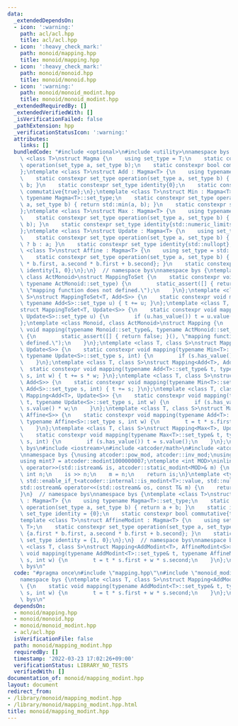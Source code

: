 ```yaml
---
data:
  _extendedDependsOn:
  - icon: ':warning:'
    path: acl/acl.hpp
    title: acl/acl.hpp
  - icon: ':heavy_check_mark:'
    path: monoid/mapping.hpp
    title: monoid/mapping.hpp
  - icon: ':heavy_check_mark:'
    path: monoid/monoid.hpp
    title: monoid/monoid.hpp
  - icon: ':warning:'
    path: monoid/monoid_modint.hpp
    title: monoid/monoid_modint.hpp
  _extendedRequiredBy: []
  _extendedVerifiedWith: []
  _isVerificationFailed: false
  _pathExtension: hpp
  _verificationStatusIcon: ':warning:'
  attributes:
    links: []
  bundledCode: "#include <optional>\n#include <utility>\nnamespace bys {\ntemplate\
    \ <class T>\nstruct Magma {\n    using set_type = T;\n    static constexpr set_type\
    \ operation(set_type a, set_type b);\n    static constexpr bool commutative{false};\n\
    };\ntemplate <class T>\nstruct Add : Magma<T> {\n    using typename Magma<T>::set_type;\n\
    \    static constexpr set_type operation(set_type a, set_type b) { return a +\
    \ b; }\n    static constexpr set_type identity{0};\n    static constexpr bool\
    \ commutative{true};\n};\ntemplate <class T>\nstruct Min : Magma<T> {\n    using\
    \ typename Magma<T>::set_type;\n    static constexpr set_type operation(set_type\
    \ a, set_type b) { return std::min(a, b); }\n    static constexpr set_type identity{std::numeric_limits<set_type>::max()};\n\
    };\ntemplate <class T>\nstruct Max : Magma<T> {\n    using typename Magma<T>::set_type;\n\
    \    static constexpr set_type operation(set_type a, set_type b) { return std::max(a,\
    \ b); }\n    static constexpr set_type identity{std::numeric_limits<set_type>::min()};\n\
    };\ntemplate <class T>\nstruct Update : Magma<T> {\n    using set_type = std::optional<T>;\n\
    \    static constexpr set_type operation(set_type a, set_type b) { return b.has_value()\
    \ ? b : a; }\n    static constexpr set_type identity{std::nullopt};\n};\ntemplate\
    \ <class T>\nstruct Affine : Magma<T> {\n    using set_type = std::pair<T, T>;\n\
    \    static constexpr set_type operation(set_type a, set_type b) { return {a.first\
    \ * b.first, a.second * b.first + b.second}; }\n    static constexpr set_type\
    \ identity{1, 0};\n};\n}  // namespace bys\nnamespace bys {\ntemplate <class T,\
    \ class ActMonoid>\nstruct MappingToSet {\n    static constexpr void mapping(T&,\
    \ typename ActMonoid::set_type) {\n        static_assert([] { return false; }(),\
    \ \"mapping function does not defined.\");\n    }\n};\ntemplate <class T, class\
    \ S>\nstruct MappingToSet<T, Add<S>> {\n    static constexpr void mapping(T& t,\
    \ typename Add<S>::set_type u) { t += u; }\n};\ntemplate <class T, class S>\n\
    struct MappingToSet<T, Update<S>> {\n    static constexpr void mapping(T& t, typename\
    \ Update<S>::set_type u) {\n        if (u.has_value()) t = u.value();\n    }\n\
    };\ntemplate <class Monoid, class ActMonoid>\nstruct Mapping {\n    static constexpr\
    \ void mapping(typename Monoid::set_type&, typename ActMonoid::set_type, int)\
    \ {\n        static_assert([] { return false; }(), \"mapping function does not\
    \ defined.\");\n    }\n};\ntemplate <class T, class S>\nstruct Mapping<Min<T>,\
    \ Update<S>> {\n    static constexpr void mapping(typename Min<T>::set_type& t,\
    \ typename Update<S>::set_type s, int) {\n        if (s.has_value()) t = s.value();\n\
    \    }\n};\ntemplate <class T, class S>\nstruct Mapping<Add<T>, Add<S>> {\n  \
    \  static constexpr void mapping(typename Add<T>::set_type& t, typename Add<S>::set_type\
    \ s, int w) { t += s * w; }\n};\ntemplate <class T, class S>\nstruct Mapping<Min<T>,\
    \ Add<S>> {\n    static constexpr void mapping(typename Min<T>::set_type& t, typename\
    \ Add<S>::set_type s, int) { t += s; }\n};\ntemplate <class T, class S>\nstruct\
    \ Mapping<Add<T>, Update<S>> {\n    static constexpr void mapping(typename Add<T>::set_type&\
    \ t, typename Update<S>::set_type s, int w) {\n        if (s.has_value()) t =\
    \ s.value() * w;\n    }\n};\ntemplate <class T, class S>\nstruct Mapping<Add<T>,\
    \ Affine<S>> {\n    static constexpr void mapping(typename Add<T>::set_type& t,\
    \ typename Affine<S>::set_type s, int w) {\n        t = t * s.first + w * s.second;\n\
    \    }\n};\ntemplate <class T, class S>\nstruct Mapping<Max<T>, Update<S>> {\n\
    \    static constexpr void mapping(typename Max<T>::set_type& t, typename Update<S>::set_type\
    \ s, int) {\n        if (s.has_value()) t = s.value();\n    }\n};\n}  // namespace\
    \ bys\n#include <iostream>\n#include <atcoder/math>\n#include <atcoder/modint>\n\
    \nnamespace bys {\nusing atcoder::pow_mod, atcoder::inv_mod;\nusing mint = atcoder::modint998244353;\n\
    using mint7 = atcoder::modint1000000007;\ntemplate <int MOD>\ninline std::istream&\
    \ operator>>(std::istream& is, atcoder::static_modint<MOD>& m) {\n    long long\
    \ int n;\n    is >> n;\n    m = n;\n    return is;\n}\ntemplate <typename T, typename\
    \ std::enable_if_t<atcoder::internal::is_modint<T>::value, std::nullptr_t> = nullptr>\n\
    std::ostream& operator<<(std::ostream& os, const T& m) {\n    return os << m.val();\n\
    }\n}  // namespace bys\nnamespace bys {\ntemplate <class T>\nstruct AddModint\
    \ : Magma<T> {\n    using typename Magma<T>::set_type;\n    static constexpr set_type\
    \ operation(set_type a, set_type b) { return a + b; }\n    static inline const\
    \ set_type identity = {0};\n    static constexpr bool commutative{true};\n};\n\
    template <class T>\nstruct AffineModint : Magma<T> {\n    using set_type = std::pair<T,\
    \ T>;\n    static constexpr set_type operation(set_type a, set_type b) { return\
    \ {a.first * b.first, a.second * b.first + b.second}; }\n    static inline const\
    \ set_type identity = {1, 0};\n};\n}  // namespace bys\nnamespace bys {\ntemplate\
    \ <class T, class S>\nstruct Mapping<AddModint<T>, AffineModint<S>> {\n    static\
    \ void mapping(typename AddModint<T>::set_type& t, typename AffineModint<S>::set_type\
    \ s, int w) {\n        t = t * s.first + w * s.second;\n    }\n};\n}  // namespace\
    \ bys\n"
  code: "#pragma once\n#include \"mapping.hpp\"\n#include \"monoid_modint.hpp\"\n\
    namespace bys {\ntemplate <class T, class S>\nstruct Mapping<AddModint<T>, AffineModint<S>>\
    \ {\n    static void mapping(typename AddModint<T>::set_type& t, typename AffineModint<S>::set_type\
    \ s, int w) {\n        t = t * s.first + w * s.second;\n    }\n};\n}  // namespace\
    \ bys\n"
  dependsOn:
  - monoid/mapping.hpp
  - monoid/monoid.hpp
  - monoid/monoid_modint.hpp
  - acl/acl.hpp
  isVerificationFile: false
  path: monoid/mapping_modint.hpp
  requiredBy: []
  timestamp: '2022-03-23 17:02:26+09:00'
  verificationStatus: LIBRARY_NO_TESTS
  verifiedWith: []
documentation_of: monoid/mapping_modint.hpp
layout: document
redirect_from:
- /library/monoid/mapping_modint.hpp
- /library/monoid/mapping_modint.hpp.html
title: monoid/mapping_modint.hpp
---
```

